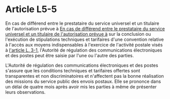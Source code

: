 # Article L5-5

En cas de différend entre le prestataire du service universel et un titulaire de l'autorisation prévue à [En cas de différend entre le prestataire du service universel et un titulaire de l'autorisation prévue à][1] sur la conclusion ou l'exécution de stipulations techniques et tarifaires d'une convention relative à l'accès aux moyens indispensables à l'exercice de l'activité postale visés à [l'article L. 3-1][2], l'Autorité de régulation des communications électroniques et des postes peut être saisie par l'une ou l'autre des parties. 

L'Autorité de régulation des communications électroniques et des postes s'assure que les conditions techniques et tarifaires offertes sont transparentes et non discriminatoires et n'affectent pas la bonne réalisation des missions du service public des envois postaux. Elle se prononce dans un délai de quatre mois après avoir mis les parties à même de présenter leurs observations.

 [1]: /affichCodeArticle.do?cidTexte=LEGITEXT000006070987&idArticle=LEGIARTI000006465304&dateTexte=&categorieLien=cid
 [2]: /affichCodeArticle.do?cidTexte=LEGITEXT000006070987&idArticle=LEGIARTI000006465311&dateTexte=&categorieLien=cid